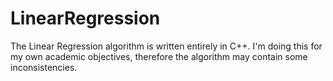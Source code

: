 # LinearRegression

The Linear Regression algorithm is written entirely in C++. I'm doing this for my own academic objectives, therefore the algorithm may contain some inconsistencies.
